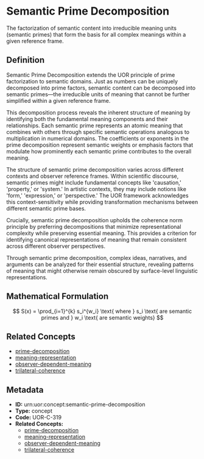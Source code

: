 # Semantic Prime Decomposition

The factorization of semantic content into irreducible meaning units (semantic primes) that form the basis for all complex meanings within a given reference frame.

## Definition

Semantic Prime Decomposition extends the UOR principle of prime factorization to semantic domains. Just as numbers can be uniquely decomposed into prime factors, semantic content can be decomposed into semantic primes—the irreducible units of meaning that cannot be further simplified within a given reference frame.

This decomposition process reveals the inherent structure of meaning by identifying both the fundamental meaning components and their relationships. Each semantic prime represents an atomic meaning that combines with others through specific semantic operations analogous to multiplication in numerical domains. The coefficients or exponents in the prime decomposition represent semantic weights or emphasis factors that modulate how prominently each semantic prime contributes to the overall meaning.

The structure of semantic prime decomposition varies across different contexts and observer reference frames. Within scientific discourse, semantic primes might include fundamental concepts like 'causation,' 'property,' or 'system.' In artistic contexts, they may include notions like 'form,' 'expression,' or 'perspective.' The UOR framework acknowledges this context-sensitivity while providing transformation mechanisms between different semantic prime bases.

Crucially, semantic prime decomposition upholds the coherence norm principle by preferring decompositions that minimize representational complexity while preserving essential meaning. This provides a criterion for identifying canonical representations of meaning that remain consistent across different observer perspectives.

Through semantic prime decomposition, complex ideas, narratives, and arguments can be analyzed for their essential structure, revealing patterns of meaning that might otherwise remain obscured by surface-level linguistic representations.

## Mathematical Formulation

$$
S(x) = \prod_{i=1}^{k} s_i^{w_i} \text{ where } s_i \text{ are semantic primes and } w_i \text{ are semantic weights}
$$

## Related Concepts

- [prime-decomposition](./prime-decomposition.md)
- [meaning-representation](./meaning-representation.md)
- [observer-dependent-meaning](./observer-dependent-meaning.md)
- [trilateral-coherence](./trilateral-coherence.md)

## Metadata

- **ID:** urn:uor:concept:semantic-prime-decomposition
- **Type:** concept
- **Code:** UOR-C-319
- **Related Concepts:**
  - [prime-decomposition](./prime-decomposition.md)
  - [meaning-representation](./meaning-representation.md)
  - [observer-dependent-meaning](./observer-dependent-meaning.md)
  - [trilateral-coherence](./trilateral-coherence.md)
